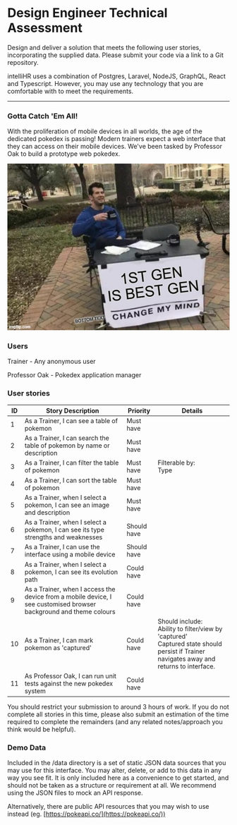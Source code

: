 # Design Engineer Technical Assessment

Design and deliver a solution that meets the following user stories, incorporating the supplied data.  Please submit your code via a link to a Git repository.

intelliHR uses a combination of Postgres, Laravel, NodeJS, GraphQL, React and Typescript.  However, you may use any technology that you are comfortable with to meet the requirements.

---

### Gotta Catch 'Em All!

With the proliferation of mobile devices in all worlds, the age of the dedicated pokedex is passing!  Modern trainers expect a web interface that they can access on their mobile devices.  We've been tasked by Professor Oak to build a prototype web pokedex.

![images/53yxmw.jpg](images/53yxmw.jpg)

### Users

Trainer - Any anonymous user

Professor Oak - Pokedex application manager

### User stories
| ID | Story Description                                                                                                    | Priority    | Details                                                                                                                                            |
|----|----------------------------------------------------------------------------------------------------------------------|-------------|----------------------------------------------------------------------------------------------------------------------------------------------------|
| 1  | As a Trainer, I can see a table of pokemon                                                                           | Must have   |                                                                                                                                                    |
| 2  | As a Trainer, I can search the table of pokemon by name or description                                               | Must have   |                                                                                                                                                    |
| 3  | As a Trainer, I can filter the table of pokemon                                                                      | Must have   | Filterable by:<br /> Type                                                                                                                           |
| 4  | As a Trainer, I can sort the table of pokemon                                                                        | Must have   |                                                                                                                                                    |
| 5  | As a Trainer, when I select a pokemon, I can see an image and description                                            | Must have   |                                                                                                                                                    |
| 6  | As a Trainer, when I select a pokemon, I can see its type strengths and   weaknesses                                 | Should have |                                                                                                                                                    |
| 7  | As a Trainer, I can use the interface using a mobile device                                                          | Should have |                                                                                                                                                    |
| 8  | As a Trainer, when I select a pokemon, I can see its evolution path                                                  | Could have  |                                                                                                                                                    |
| 9  | As a Trainer, when I access the device from a mobile device, I see   customised browser background and theme colours | Could have  |                                                                                                                                                    |
| 10 | As a Trainer, I can mark pokemon as 'captured'                                                                       | Could have  | Should include:<br />Ability to filter/view by 'captured'<br />Captured state should persist if Trainer navigates away and returns to   interface. |
| 11 | As Professor Oak, I can run unit tests against the new pokedex system                                                | Could have  |                                                                                                                                                    |

You should restrict your submission to around 3 hours of work.  If you do not complete all stories in this time, please also submit an estimation of the time required to complete the remainders (and any related notes/approach you think would be helpful).

### Demo Data

Included in the /data directory is a set of static JSON data sources that you may use for this interface.  You may alter, delete, or add to this data in any way you see fit. It is only included here as a convenience to get started, and should not be taken as a structure or requirement at all.  We recommend using the JSON files to mock an API response.

Alternatively, there are public API resources that you may wish to use instead (eg. [https://pokeapi.co/](https://pokeapi.co/))